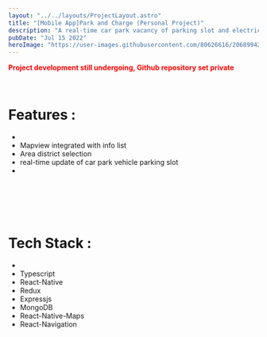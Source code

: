 ```yaml
---
layout: "../../layouts/ProjectLayout.astro"
title: "[Mobile App]Park and Charge (Personal Project)"
description: "A real-time car park vacancy of parking slot and electric vehicle charging slot update"
pubDate: "Jul 15 2022"
heroImage: "https://user-images.githubusercontent.com/80626616/206899424-6b30d18c-4c2d-4010-a21d-b5399269470d.gif"
---
```

<span style="color:red">**Project development still undergoing, Github repository set private**</span>

<br/>

# Features :
- <br/>
- Mapview integrated with info list
- Area district selection
- real-time update of car park vehicle parking slot
- <br/>


<br/>
<br/>
<br/>
<br/>

# Tech Stack :
- <br/>
- Typescript
- React-Native
- Redux
- Expressjs
- MongoDB
- React-Native-Maps
- React-Navigation
